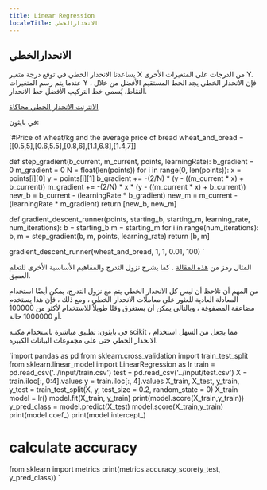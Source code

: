 ```yaml
---
title: Linear Regression
localeTitle: الانحدارالخطي
---
```

## الانحدارالخطي

يساعدنا الانحدار الخطي في توقع درجة متغير X من الدرجات على المتغيرات الأخرى Y. عندما يتم رسم المتغيرات Y ، فإن الانحدار الخطي يجد الخط المستقيم الأفضل من خلال النقاط. يُسمى خط التركيب الأفضل خط الانحدار.

[الانترنت الانحدار الخطي محاكاة](https://www.mladdict.com/linear-regression-simulator)

في بايثون:

 `#Price of wheat/kg and the average price of bread 
 wheat_and_bread = [[0.5,5],[0.6,5.5],[0.8,6],[1.1,6.8],[1.4,7]] 
 
 def step_gradient(b_current, m_current, points, learningRate): 
    b_gradient = 0 
    m_gradient = 0 
    N = float(len(points)) 
    for i in range(0, len(points)): 
        x = points[i][0] 
        y = points[i][1] 
        b_gradient += -(2/N) * (y - ((m_current * x) + b_current)) 
        m_gradient += -(2/N) * x * (y - ((m_current * x) + b_current)) 
    new_b = b_current - (learningRate * b_gradient) 
    new_m = m_current - (learningRate * m_gradient) 
    return [new_b, new_m] 
 
 def gradient_descent_runner(points, starting_b, starting_m, learning_rate, num_iterations): 
    b = starting_b 
    m = starting_m 
    for i in range(num_iterations): 
        b, m = step_gradient(b, m, points, learning_rate) 
    return [b, m] 
 
 gradient_descent_runner(wheat_and_bread, 1, 1, 0.01, 100) 
` 

المثال رمز من [هذه المقالة](http://blog.floydhub.com/coding-the-history-of-deep-learning/) . كما يشرح نزول التدرج والمفاهيم الأساسية الأخرى للتعلم العميق.

من المهم أن نلاحظ أن ليس كل الانحدار الخطي يتم مع نزول التدرج. يمكن أيضًا استخدام المعادلة العادية للعثور على معاملات الانحدار الخطي ، ومع ذلك ، فإن هذا يستخدم مضاعفة المصفوفة ، وبالتالي يمكن أن يستغرق وقتًا طويلاً للاستخدام لأكثر من 100000 أو 1000000 حالة.

في بايثون: تطبيق مباشرة باستخدام مكتبة scikit ، مما يجعل من السهل استخدام الانحدار الخطي حتى على مجموعات البيانات الكبيرة.

 `import pandas as pd 
 from sklearn.cross_validation import train_test_split 
 from sklearn.linear_model import LinearRegression as lr 
 train = pd.read_csv('../input/train.csv') 
 test = pd.read_csv('../input/test.csv') 
 X = train.iloc[:, 0:4].values 
 y = train.iloc[:, 4].values 
 X_train, X_test, y_train, y_test = train_test_split(X, y, test_size = 0.2, random_state = 0) 
 X_train 
 model = lr() 
 model.fit(X_train, y_train) 
 print(model.score(X_train,y_train)) 
 y_pred_class = model.predict(X_test) 
 model.score(X_train,y_train) 
 print(model.coef_) 
 print(model.intercept_) 
 # calculate accuracy 
 from sklearn import metrics 
 print(metrics.accuracy_score(y_test, y_pred_class)) 
`
